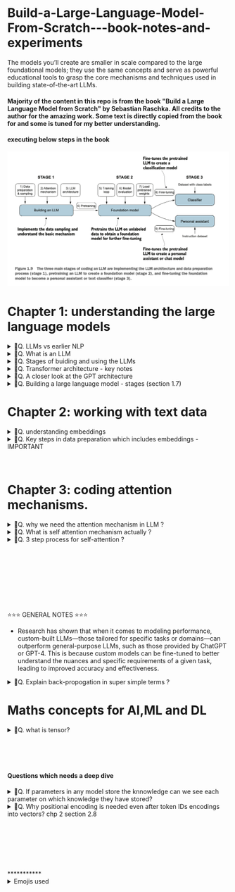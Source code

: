 # Build-a-Large-Language-Model-From-Scratch---book-notes-and-experiments
The models you’ll create are smaller in scale compared to the large foundational models; they use the same concepts and serve as powerful educational tools to grasp the core mechanisms and techniques used in building state-of-the-art LLMs.

#### Majority of the content in this repo is from the book "Build a Large Language Model from Scratch" by Sebastian Raschka. All credits to the author for the amazing work. Some text is directly copied from the book for and some is tuned for my better understanding.

#### executing below steps in the book
![alt text](image-6.png)


# Chapter 1: understanding the large language models
<details>
<summary>🎯Q. LLMs vs earlier NLP </summary>

- An LLM is a specific type of model within the broader field of NLP.

- LLMs are transformer-based deep models trained on massive text corpora that deliver broad, context-aware language abilities far beyond earlier task-specific or rule-based NLP systems — though “understand” here means producing coherent, contextually relevant text, not human-level consciousness.

- Large language models (LLMs), built on deep neural networks and powered by the transformer architecture, represent a major shift in natural language processing (NLP). Unlike earlier NLP approaches, which relied on handcrafted rules or simpler models tailored to narrow tasks like spam detection or translation, LLMs are trained on vast amounts of text data.

- While earlier NLP models excelled at categorization and pattern recognition, they struggled with complex understanding and generation. LLMs, by contrast, demonstrate remarkable versatility, though their “understanding” refers to producing text that appears meaningful and relevant.
⭐This paradigm shift—driven by transformers and massive datasets—has fundamentally transformed NLP into a far more capable and flexible field.⭐
</details>


<details>
<summary>🎯Q. What is an LLM </summary>

- An LLM is a neural network designed to understand, generate, and respond to human-like text.
- Models like this often have tens or even hundreds of billions of parameters, which are the adjustable weights in the network that are optimized during training to predict the next word in a sequence.
- The “large” in “large language model” refers to both the model’s size in terms of parameters and the immense dataset on which it’s trained.
- Think of `parameters` as the number of knobs you can turn to adjust the model's behavior, and training data is like the vast library of books and articles the model reads to learn language patterns. 

- LLMs utilize an architecture called the `transformer`, which allows them to pay selective attention to different parts of the input when making predictions, making them
especially adept at handling the nuances and complexities of human language.

- ⭐⭐Machine learning⭐ and ⭐deep learning⭐ are fields aimed at implementing algorithms that enable computers
to learn from data and perform tasks that typically require human intelligence.⭐

- traditional machine learning requires a manual feature engineering step, where domain experts identify and extract relevant features from the data to train models. In contrast, deep learning models automatically learn hierarchical feature representations from raw data through multiple deep layers, eliminating the need for manual feature engineering.

![alt text](image.png)
</details>

<details>
<summary>🎯Q. Stages of buiding and using the LLMs </summary>

- The general process of creating an LLM includes `pretraining` and `fine-tuning`.
- 🎯traditional machine learning vs pretraining and fine-tuning of LLMs🎯:
  - In traditional `machine learning`, it uses `supervised learning`, where models are trained from scratch on a single, specific task using labeled data.
  - In `pretraning` an LLM large `self-supervised` learning is used, where the model learns general language patterns from massive amounts of unlabeled text data. 
  - In `fine-tuning` the LLMs it uses the `supervised learning on smaller, labeled datasets to adapt the model for specific tasks`.

  - The two most popular categories of fine-tuning LLMs are `instruction fine-tuning` and `classification fine-tuning`.
    - In `instruction fine-tuning`, the labeled dataset consists of instruction and answer pairs, such as a query to translate a text accompanied by the correctly translated text. 
    - In `classification fine-tuning`, the labeled dataset consists of texts and associated class labels—for example, emails associated with “spam” or “not spam” labels.
</details>


<details>
<summary>🎯Q. Transformer architecture - key notes</summary>

- Most modern LLMs rely on the transformer architecture, which is a 💡`deep neural network architecture`💡 introduced in the 2017 paper “Attention Is All You Need”
- To understand LLMs, we must understand the original transformer, which was developed for machine translation, translating English texts to German and French.
- There are key two steps in the transformer architecture:
  1. The `encoder` processes the input text and creates a numerical representation of it (Embeddings) which capture the contextual information of the input.
  2. The `decoder` takes this representation initially convert literally word by word  and then goes through self-attention and then generates the final output text.
- This image is simple initial depiction however many things goes inside which autor is about to explain in the next chapters.
![alt text](image-1.png)

- After this paper on this concept other variants transformer emerged and become backbone of many LLMs. Like BERT (short for bidirectional
encoder representations from transformers) and the various GPT models (short for generative pretrained transformers)
</details>

<details>
<summary>🎯Q. A closer look at the GPT architecture</summary>

- GPT was originally introduced in the paper “Improving Language Understanding by Generative Pre-Training” in 2018 by Alec Radford and colleagues at OpenAI.
- The model is simply trained to preduct the next --> word in a sequence of words.
- Compared to the original transformer architecture we covered in section 1.4, the general GPT architecture is relatively simple. Essentially, it’s just the decoder part without the encoder.
- Since decoder-style models like GPT generate text by predicting text one word at a time, they are considered a type of `autoregressive model`.
- `Autoregressive models` incorporate their previous outputs as inputs for future predictions.
- The ability to perform tasks that the model wasn’t explicitly trained to perform is called an `emergent behavior`. This capability isn’t explicitly taught during training but emerges as a natural consequence of the model’s exposure to vast quantities of multilingual data in diverse contexts.

</details>


<details>
<summary>🎯Q. Building a large language model - stages (section 1.7)</summary>

- GPT was originally introduced in the paper “Improving Language Understanding by Generative Pre-Training” in 2018 by Alec Radford and colleagues at OpenAI.
- The model is simply trained to preduct the next --> word in a sequence of words.
- Compared to the original transformer architecture we covered in section 1.4, the general GPT architecture is relatively simple. Essentially, it’s just the decoder part without the encoder.
- Since decoder-style models like GPT generate text by predicting text one word at a time, they are considered a type of `autoregressive model`.
- `Autoregressive models` incorporate their previous outputs as inputs for future predictions.
- The ability to perform tasks that the model wasn’t explicitly trained to perform is called an `emergent behavior`. This capability isn’t explicitly taught during training but emerges as a natural consequence of the model’s exposure to vast quantities of multilingual data in diverse contexts.

- ![alt text](image-2.png)
</details>



# Chapter 2: working with text data

<details>
<summary>🎯Q. understanding embeddings</summary>

- The concept of converting data into a vector format is often referred to as embedding.
- It’s important to note that different data formats require distinct embedding models. For example, an embedding model designed for text would not be suitable for embedding audio or video data.
- ⭐The primary purpose of embeddings is to convert nonnumeric data into a format that neural networks can process.⭐

</details>

<details>
<summary>🎯Q. Key steps in data preparation which includes embeddings - IMPORTANT</summary>

- All the steps along with test code is mentiond under @chp_02_embeddings/embeddings.ipynb file. Please have a look.
- Below is the summary of the steps.
  1. `Tokenization` - breaking down text into smaller units called tokens.
  2. `Token IDs` - converting tokens into numerical representations called token IDs.
  3. `Token Embeddings` - transforming token IDs into dense vectors using an embedding layer.
  4. `Positional Embeddings` - adding positional information to token embeddings to capture word order.
  5. `Input Embeddings` - combining `token embeddings` and `positional embeddings` to create input embeddings for the model.
  6. Finally this input embeddings are fed into the transformer model for further processing. (Chp 3 onwards)

</details>

<br>
<br>


# Chapter 3: coding attention mechanisms.

<details>
<summary>🎯Q. why we need the attention mechanism in LLM ?</summary>

- The attention mechanism allows the model to focus on different parts of the input sequence when making predictions, rather than treating all parts equally.
- This is especially important for handling long-range dependencies in text, where the meaning of a word can depend on words that are far apart in the sequence.
- The attention mechanism helps the model to dynamically weigh the importance of different words in the input sequence based on their relevance to the current prediction task.
- This allows the model to capture context more effectively and generate more coherent and contextually relevant text.
- Example : Suppose we want to develop a language translation model that translates text from one language into another. As shown in figure below, we can’t simply translate a text word by word due to the grammatical structures in the source and target language.
- ![alt text](image-7.png)
- RNN (recurrent neural network) is usually used for this kind of tasks but it has its own limitations like vanishing gradient problem, long training times etc. To overcome these limitations attention mechanism is used.
    - ![alt text](image-8.png)
- ⭐ The big limitation of encoder–decoder RNNs is that the RNN can’t directly access earlier hidden states from the encoder during the decoding phase. Consequently, it relies solely on the current hidden state, which encapsulates all relevant information. This can lead to a loss of context, especially in complex sentences where dependencies might span long distances.⭐ 
- Fortunately, it is not essential to understand RNNs to build an LLM. Just remember that encoder–decoder RNNs had a shortcoming that motivated the design of
attention mechanisms.
- Later, researchers discovered that RNNs were not essential for NLP deep neural networks and introduced the transformer architecture with self-attention, inspired by the Bahdanau attention mechanism.
</details>


<details>
<summary>🎯Q. What is self attention mechanism actually ?</summary>

- Self-attention is a mechanism that allows each position in the input sequence to consider the relevancy of, or “attend to,” all other positions in the same sequence when computing the representation of a sequence.
- Self-attention is a key component of contemporary LLMs based on the transformer architecture, such as the GPT series.
- The `self-attention mechanism` enables the model to weigh the importance of different words in a sequence relative to each other, allowing it to capture context and relationships more effectively.
- In `self-attention`, the `“self”` refers to the mechanism’s ability to compute attention weights by relating different positions within a single input sequence.
- It assesses and learns the relationships and dependencies between various parts of the input itself, such as words in a sentence or pixels in an image.
- This is in contrast to traditional attention mechanisms, where the focus is on the relationships between elements of two different sequences.
- ⭐⭐In the context of self-attention mechanisms, the dot product determines the extent to which each element in a sequence focuses on, or “attends to,” any other element: the higher the dot product, the higher the similarity and attention score between two elements.⭐⭐
</details>

<details>
<summary>🎯Q. 3 step process for self-attention ?</summary>

- Its a 3 step process to calculate self attention
  1. step 1 - compute unnormalized attention scores "w"
  2. step 2 - normalize the unnormalized attention scores ("omegas","w") so that they sum up to 1
  3. step 3 - compute the context vector by multiplying the embedded input tokens, with the attention weights and sum the resulting vectors.
- All the steps along with test code is mentioned under @chp_03_self_attention_theory/self_attention.ipynb file. Please have a look. This is super interesting and the original author has explained it very well.
- ![alt text](image-9.png)

</details>




<br>
<br>
<br><br>
<br>
<br><br>
<br>
<br>
⭐⭐⭐ GENERAL NOTES ⭐⭐⭐

- Research has shown that when it comes to modeling performance, custom-built
LLMs—those tailored for specific tasks or domains—can outperform general-purpose
LLMs, such as those provided by ChatGPT or GPT-4. This is because custom models can be fine-tuned to better understand the nuances and specific requirements of a given task, leading to improved accuracy and effectiveness.

<details>
<summary>🎯Q. Explain back-propogation in super simple terms ?</summary>

- The backpropagation algorithm is a method used to train neural networks. It helps the network learn from its mistakes and improve its predictions over time. Here’s a simple breakdown of how it works:

1. `Prediction`: The neural network makes a guess (output) based on the input data.
2. `Error Calculation`: The network checks how wrong its guess was by comparing it to the correct answer (using a loss function).
3. `Blame Assignment`: Backpropagation works backward through the network, figuring out which parts (neurons/weights) contributed most to the error.
4. `Adjustment`: The network adjusts its weights (parameters) slightly to reduce the error for the next prediction. This is done using a method called `gradient descent`.
5. `Repeat`: This process repeats many times, improving the network's predictions step by step.

</details>



# Maths concepts for AI,ML and DL

</details>


<details>
<summary>🎯Q. what is tensor?</summary>

- Tensors represent a mathematical concept that generalizes vectors and matrices to potentially higher dimensions.
- In other words, tensors are mathematical objects that can be characterized by their order (or rank), which provides the number of dimensions. For example, a scalar (just a number) is a tensor of rank 0, a vector is a tensor of rank 1, and a matrix is a tensor of rank 2
- 🔥From a computational perspective, tensors serve as `data containers`🔥. For instance, they hold multidimensional data, where 🔥each dimension represents a different feature🔥.
- Tensor libraries like `PyTorch` can create, manipulate, and compute with these arrays efficiently. In this context, `a tensor library functions as an array library`.
- PyTorch tensors are similar to NumPy arrays but have several additional features that are important for deep learning.
- ![alt text](image-4.png)
- ![alt text](image-3.png)
- ![alt text](image-5.png)

- ref : https://www.kdnuggets.com/2018/05/wtf-tensor.html
</details>

<br>
<br>
<br>
<br>

#### Questions which needs a deep dive

<details>
<summary>🎯Q. If parameters in any model store the knnowledge can we see each parameter on which knowledge they have stored?</summary>

- This is integpretability challenge, one of the biggest open problems in AI research (Rudin, 2019; Castelvecchi, 2016)
- TODO - do understand and go deep.
</details>

<details>
<summary>🎯Q. Why positional encoding is needed even after token IDs encodings into vectors? chp 2 section 2.8 </summary>

- TODO
</details>


<br>
<br>
<br>
<br>
<br>
<br>
<br>
***********
<details>
<summary>Emojis used</summary>
⭐ - For important points
🔥 - super important
💡 - For key concepts/tips
⚠️ - For warnings/common mistake
🎯 - For exam targets/focus areas/ question 
🚀 - For advanced topics .
🚫 - For indicating something that cannot be used or a concerning point
</summary>
</details>